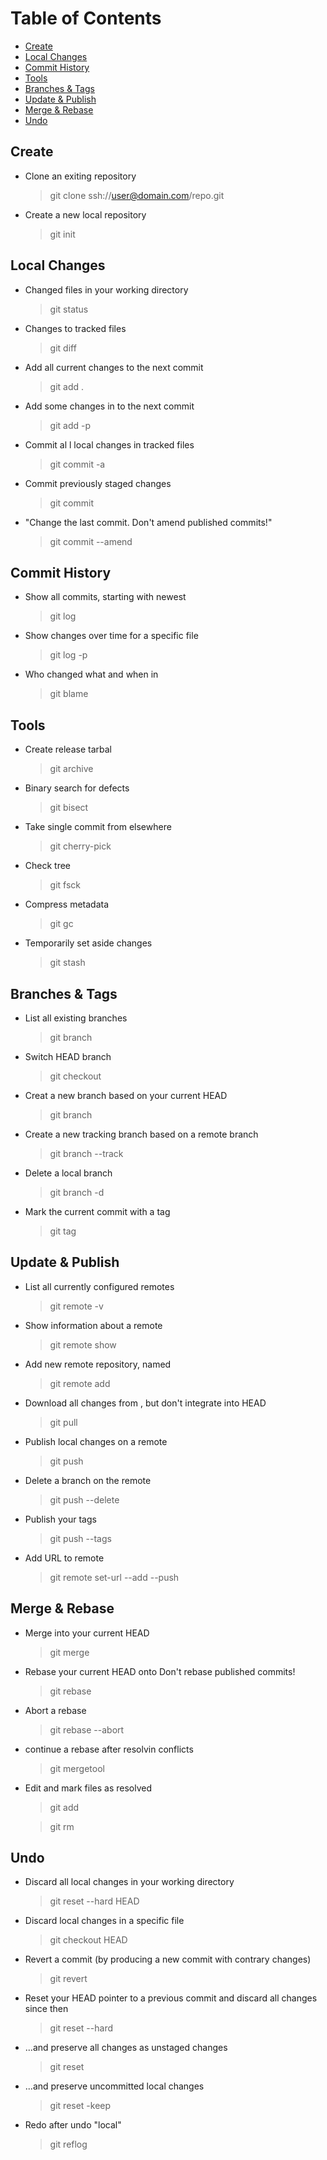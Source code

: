 # Table of Contents
- [Create](#create)        
- [Local Changes](#local-changes) 
- [Commit History](#commit-history)
- [Tools](#tools)         
- [Branches & Tags](#branches--tags) 
- [Update & Publish](#update--publish)
- [Merge & Rebase](#merge--rebase)  
- [Undo](#undo)          

## Create
- Clone an exiting repository

    > git clone ssh://user@domain.com/repo.git

- Create a new local repository

    > git init


## Local Changes
- Changed files in your working directory

    > git status

- Changes to tracked files

    > git diff

- Add all current changes to the next commit

    > git add .

- Add some changes in <file> to the next commit

    > git add -p <file>

- Commit al l local changes in tracked files

    > git commit -a 

- Commit previously staged changes

    > git commit 

- "Change the last commit. Don't amend published commits!" 

    > git commit --amend


## Commit History
- Show all commits, starting with newest

    > git log

- Show changes over time for a specific file

    > git log -p <file>

- Who changed what and when in <file>

    > git blame <file>


## Tools
- Create release tarbal

    > git archive

- Binary search for defects 

    > git bisect

- Take single commit from elsewhere

    > git cherry-pick

- Check tree

    > git fsck

- Compress metadata

    > git gc

- Temporarily set aside changes

    > git stash


## Branches & Tags
- List all existing branches

    > git branch

- Switch HEAD branch

    > git checkout <branch>

- Creat a new branch based on your current HEAD

    > git branch <new branch>

- Create a new tracking branch based on a remote branch

    > git branch --track <new branch> <remote branch>

- Delete a local branch

    > git branch -d <branch>

- Mark the current commit with a tag

    > git tag <tag name>


## Update & Publish
- List all currently configured remotes

    > git remote -v

- Show information about a remote

    > git remote show <remote>

- Add new remote repository, named <remote>

    > git remote add <remote> <url>

- Download all changes from <remote>, but don't integrate into HEAD

    > git pull <remote> <branch>

- Publish local changes on a remote

    > git push <remote> <branch>

- Delete a branch on the remote

    > git push <remote> --delete <branch>

- Publish your tags

    > git push --tags

- Add URL to remote

    > git remote set-url --add --push <remote> <url>


## Merge & Rebase
- Merge <branch> into your current HEAD

    > git merge <branch>

- Rebase your current HEAD onto <branch> Don't rebase published commits!  

    > git rebase <branch>

- Abort a rebase

    > git rebase --abort

- continue a rebase after resolvin conflicts

    > git mergetool

- Edit and mark files as resolved

    > git add <resolved file>


    > git rm <resolved file>


## Undo
- Discard all local changes in your working directory

    > git reset --hard HEAD

- Discard local changes in a specific file

    > git checkout HEAD <file>

- Revert a commit (by producing a new commit with contrary changes) 

    > git revert <commit>

- Reset your HEAD pointer to a previous commit and discard all changes since then

    > git reset --hard <commit>

- ...and preserve all changes as unstaged changes

    > git reset <commit>

- ...and preserve uncommitted local changes

    > git reset -keep <commit>

- Redo after undo "local"

    > git reflog <commit>

